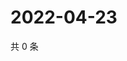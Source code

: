 # 2022-04-23

共 0 条

<!-- BEGIN WEIBO -->
<!-- 最后更新时间 Sat Apr 23 2022 12:15:30 GMT+0800 (China Standard Time) -->

<!-- END WEIBO -->
